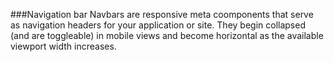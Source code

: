 ###Navigation bar
Navbars are responsive meta coomponents that serve as navigation headers for your application or site. They begin collapsed (and are toggleable) in mobile views and become horizontal as the available viewport width increases.